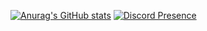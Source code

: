 [![Anurag's GitHub stats](https://github-readme-stats.vercel.app/api?username=dotmyrame)](https://github.com/anuraghazra/github-readme-stats)
[![Discord Presence](https://lanyard.cnrad.dev/api/664511572844216350)](https://discord.com/users/664511572844216350)
